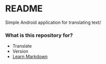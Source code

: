# README #

Simple Android application for translating text/

### What is this repository for? ###

* Translate
* Version
* [Learn Markdown](https://bitbucket.org/tutorials/markdowndemo)
